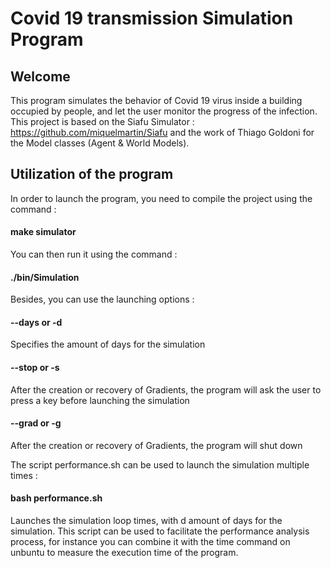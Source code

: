 # Covid 19 transmission Simulation Program

## Welcome 

This program simulates the behavior of Covid 19 virus inside a building occupied by people, and let the user monitor the progress of the infection.
This project is based on the Siafu Simulator : https://github.com/miquelmartin/Siafu and the work of Thiago Goldoni for the Model classes (Agent & World Models).

## Utilization of the program

In order to launch the program, you need to compile the project using the command :

#### make simulator

You can then run it using the command :

#### ./bin/Simulation

Besides, you can use the launching options :

#### --days <number> or -d <number>
Specifies the amount of days for the simulation

#### --stop or -s 
After the creation or recovery of Gradients, the program will ask the user to press a key before launching the simulation 

#### --grad or -g
After the creation or recovery of Gradients, the program will shut down


The script performance.sh can be used to launch the simulation multiple times :

#### bash performance.sh <loop> <d>
Launches the simulation loop times, with d amount of days for the simulation. This script can be used to facilitate the performance analysis process, for instance you can combine it with the time command on unbuntu to measure the execution time of the program.






